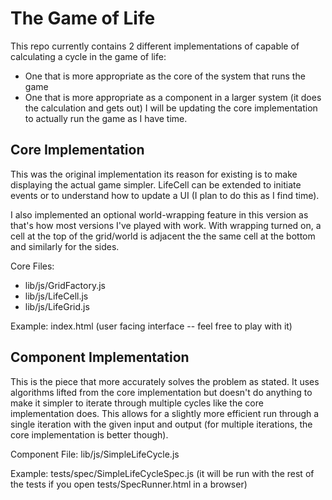 The Game of Life
================
This repo currently contains 2 different implementations of capable of calculating a cycle in the game of life:
* One that is more appropriate as the core of the system that runs the game
* One that is more appropriate as a component in a larger system (it does the calculation and gets out)
I will be updating the core implementation to actually run the game as I have time.

Core Implementation
-------------------
This was the original implementation its reason for existing is to make displaying the actual game simpler. LifeCell can be extended to initiate events or to understand how to update a UI (I plan to do this as I find time).

I also implemented an optional world-wrapping feature in this version as that's how most versions I've played with work. With wrapping turned on, a cell at the top of the grid/world is adjacent the the same cell at the bottom and similarly for the sides.

Core Files:
* lib/js/GridFactory.js
* lib/js/LifeCell.js
* lib/js/LifeGrid.js

Example: index.html (user facing interface -- feel free to play with it)

Component Implementation
------------------------
This is the piece that more accurately solves the problem as stated. It uses algorithms lifted from the core implementation but doesn't do anything to make it simpler to iterate through multiple cycles like the core implementation does. This allows for a slightly more efficient run through a single iteration with the given input and output (for multiple iterations, the core implementation is better though).

Component File:
lib/js/SimpleLifeCycle.js

Example: tests/spec/SimpleLifeCycleSpec.js (it will be run with the rest of the tests if you open tests/SpecRunner.html in a browser)